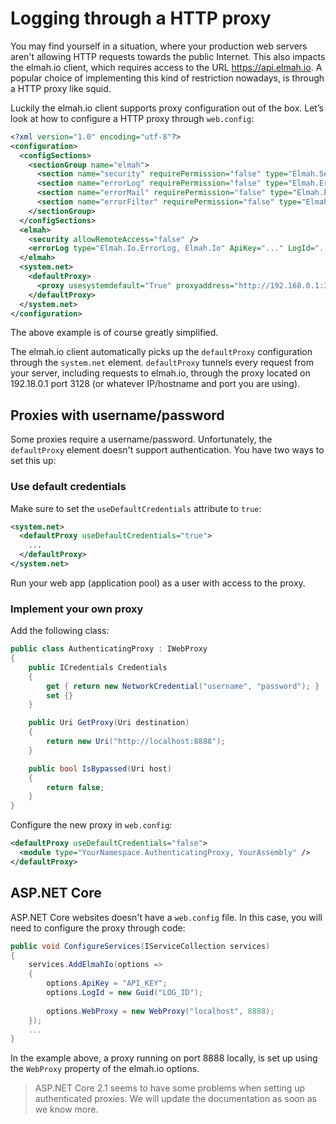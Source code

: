 # Logging through a HTTP proxy

You may find yourself in a situation, where your production web servers aren't allowing HTTP requests towards the public Internet. This also impacts the elmah.io client, which requires access to the URL https://api.elmah.io. A popular choice of implementing this kind of restriction nowadays, is through a HTTP proxy like squid.

Luckily the elmah.io client supports proxy configuration out of the box. Let’s look at how to configure a HTTP proxy through `web.config`:

```xml
<?xml version="1.0" encoding="utf-8"?>
<configuration>
  <configSections>
    <sectionGroup name="elmah">
      <section name="security" requirePermission="false" type="Elmah.SecuritySectionHandler, Elmah" />
      <section name="errorLog" requirePermission="false" type="Elmah.ErrorLogSectionHandler, Elmah" />
      <section name="errorMail" requirePermission="false" type="Elmah.ErrorMailSectionHandler, Elmah" />
      <section name="errorFilter" requirePermission="false" type="Elmah.ErrorFilterSectionHandler, Elmah" />
    </sectionGroup>
  </configSections>
  <elmah>
    <security allowRemoteAccess="false" />
    <errorLog type="Elmah.Io.ErrorLog, Elmah.Io" ApiKey="..." LogId="..." />
  </elmah>
  <system.net>
    <defaultProxy>
      <proxy usesystemdefault="True" proxyaddress="http://192.168.0.1:3128" bypassonlocal="False"/>
    </defaultProxy>
  </system.net>
</configuration>
```

The above example is of course greatly simplified.

The elmah.io client automatically picks up the `defaultProxy` configuration through the `system.net` element. `defaultProxy` tunnels every request from your server, including requests to elmah.io, through the proxy located on 192.18.0.1 port 3128 (or whatever IP/hostname and port you are using).

## Proxies with username/password

Some proxies require a username/password. Unfortunately, the `defaultProxy` element doesn't support authentication. You have two ways to set this up:

### Use default credentials

Make sure to set the `useDefaultCredentials` attribute to `true`:

```xml
<system.net>
  <defaultProxy useDefaultCredentials="true">
    ...
  </defaultProxy>
</system.net>
```

Run your web app (application pool) as a user with access to the proxy.

### Implement your own proxy

Add the following class:

```csharp
public class AuthenticatingProxy : IWebProxy
{
    public ICredentials Credentials
    {
        get { return new NetworkCredential("username", "password"); }
        set {}
    }

    public Uri GetProxy(Uri destination)
    {
        return new Uri("http://localhost:8888");
    }

    public bool IsBypassed(Uri host)
    {
        return false;
    }
}
```

Configure the new proxy in `web.config`:

```xml
<defaultProxy useDefaultCredentials="false">
  <module type="YourNamespace.AuthenticatingProxy, YourAssembly" />
</defaultProxy>
```

## ASP.NET Core

ASP.NET Core websites doesn't have a `web.config` file. In this case, you will need to configure the proxy through code:

```csharp
public void ConfigureServices(IServiceCollection services)
{
    services.AddElmahIo(options =>
    {
        options.ApiKey = "API_KEY";
        options.LogId = new Guid("LOG_ID");
        
        options.WebProxy = new WebProxy("localhost", 8888);
    });
    ...
}
```

In the example above, a proxy running on port 8888 locally, is set up using the `WebProxy` property of the elmah.io options.

> ASP.NET Core 2.1 seems to have some problems when setting up authenticated proxies. We will update the documentation as soon as we know more.